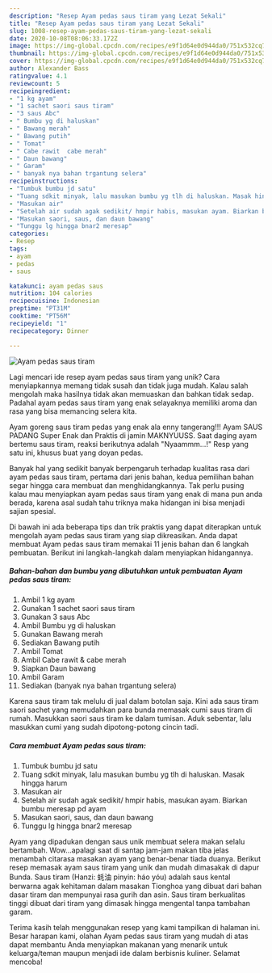 ```yaml
---
description: "Resep Ayam pedas saus tiram yang Lezat Sekali"
title: "Resep Ayam pedas saus tiram yang Lezat Sekali"
slug: 1008-resep-ayam-pedas-saus-tiram-yang-lezat-sekali
date: 2020-10-08T08:06:33.172Z
image: https://img-global.cpcdn.com/recipes/e9f1d64e0d944da0/751x532cq70/ayam-pedas-saus-tiram-foto-resep-utama.jpg
thumbnail: https://img-global.cpcdn.com/recipes/e9f1d64e0d944da0/751x532cq70/ayam-pedas-saus-tiram-foto-resep-utama.jpg
cover: https://img-global.cpcdn.com/recipes/e9f1d64e0d944da0/751x532cq70/ayam-pedas-saus-tiram-foto-resep-utama.jpg
author: Alexander Bass
ratingvalue: 4.1
reviewcount: 5
recipeingredient:
- "1 kg ayam"
- "1 sachet saori saus tiram"
- "3 saus Abc"
- " Bumbu yg di haluskan"
- " Bawang merah"
- " Bawang putih"
- " Tomat"
- " Cabe rawit  cabe merah"
- " Daun bawang"
- " Garam"
- " banyak nya bahan trgantung selera"
recipeinstructions:
- "Tumbuk bumbu jd satu"
- "Tuang sdkit minyak, lalu masukan bumbu yg tlh di haluskan. Masak hingga harum"
- "Masukan air"
- "Setelah air sudah agak sedikit/ hmpir habis, masukan ayam. Biarkan bumbu meresap pd ayam"
- "Masukan saori, saus, dan daun bawang"
- "Tunggu lg hingga bnar2 meresap"
categories:
- Resep
tags:
- ayam
- pedas
- saus

katakunci: ayam pedas saus 
nutrition: 104 calories
recipecuisine: Indonesian
preptime: "PT31M"
cooktime: "PT56M"
recipeyield: "1"
recipecategory: Dinner

---
```



![Ayam pedas saus tiram](https://img-global.cpcdn.com/recipes/e9f1d64e0d944da0/751x532cq70/ayam-pedas-saus-tiram-foto-resep-utama.jpg)

Lagi mencari ide resep ayam pedas saus tiram yang unik? Cara menyiapkannya memang tidak susah dan tidak juga mudah. Kalau salah mengolah maka hasilnya tidak akan memuaskan dan bahkan tidak sedap. Padahal ayam pedas saus tiram yang enak selayaknya memiliki aroma dan rasa yang bisa memancing selera kita.

Ayam goreng saus tiram pedas yang enak ala enny tangerang!!! Ayam SAUS PADANG Super Enak dan Praktis di jamin MAKNYUUSS. Saat daging ayam bertemu saus tiram, reaksi berikutnya adalah &#34;Nyaammm…!&#34; Resp yang satu ini, khusus buat yang doyan pedas.

Banyak hal yang sedikit banyak berpengaruh terhadap kualitas rasa dari ayam pedas saus tiram, pertama dari jenis bahan, kedua pemilihan bahan segar hingga cara membuat dan menghidangkannya. Tak perlu pusing kalau mau menyiapkan ayam pedas saus tiram yang enak di mana pun anda berada, karena asal sudah tahu triknya maka hidangan ini bisa menjadi sajian spesial.


Di bawah ini ada beberapa tips dan trik praktis yang dapat diterapkan untuk mengolah ayam pedas saus tiram yang siap dikreasikan. Anda dapat membuat Ayam pedas saus tiram memakai 11 jenis bahan dan 6 langkah pembuatan. Berikut ini langkah-langkah dalam menyiapkan hidangannya.

<!--inarticleads1-->

##### Bahan-bahan dan bumbu yang dibutuhkan untuk pembuatan Ayam pedas saus tiram:

1. Ambil 1 kg ayam
1. Gunakan 1 sachet saori saus tiram
1. Gunakan 3 saus Abc
1. Ambil  Bumbu yg di haluskan
1. Gunakan  Bawang merah
1. Sediakan  Bawang putih
1. Ambil  Tomat
1. Ambil  Cabe rawit &amp; cabe merah
1. Siapkan  Daun bawang
1. Ambil  Garam
1. Sediakan  (banyak nya bahan trgantung selera)


Karena saus tiram tak melulu di jual dalam botolan saja. Kini ada saus tiram saori sachet yang memudahkan para bunda memasak cumi saus tiram di rumah. Masukkan saori saus tiram ke dalam tumisan. Aduk sebentar, lalu masukkan cumi yang sudah dipotong-potong cincin tadi. 

<!--inarticleads2-->

##### Cara membuat Ayam pedas saus tiram:

1. Tumbuk bumbu jd satu
1. Tuang sdkit minyak, lalu masukan bumbu yg tlh di haluskan. Masak hingga harum
1. Masukan air
1. Setelah air sudah agak sedikit/ hmpir habis, masukan ayam. Biarkan bumbu meresap pd ayam
1. Masukan saori, saus, dan daun bawang
1. Tunggu lg hingga bnar2 meresap


Ayam yang dipadukan dengan saus unik membuat selera makan selalu bertambah. Wow…apalagi saat di santap jam-jam makan tiba jelas menambah citarasa masakan ayam yang benar-benar tiada duanya. Berikut resep memasak ayam saus tiram yang unik dan mudah dimasakak di dapur Bunda. Saus tiram (Hanzi: 蚝油 pinyin: háo yóu) adalah saus kental berwarna agak kehitaman dalam masakan Tionghoa yang dibuat dari bahan dasar tiram dan mempunyai rasa gurih dan asin. Saus tiram berkualitas tinggi dibuat dari tiram yang dimasak hingga mengental tanpa tambahan garam. 

Terima kasih telah menggunakan resep yang kami tampilkan di halaman ini. Besar harapan kami, olahan Ayam pedas saus tiram yang mudah di atas dapat membantu Anda menyiapkan makanan yang menarik untuk keluarga/teman maupun menjadi ide dalam berbisnis kuliner. Selamat mencoba!
